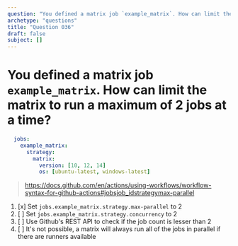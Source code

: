 ```yaml
---
question: "You defined a matrix job `example_matrix`. How can limit the matrix to run a maximum of 2 jobs at a time?"
archetype: "questions"
title: "Question 036"
draft: false
subject: []
---
```


# You defined a matrix job `example_matrix`. How can limit the matrix to run a maximum of 2 jobs at a time?

```yaml
  jobs:
    example_matrix:
      strategy:
        matrix:
          version: [10, 12, 14]
          os: [ubuntu-latest, windows-latest]
```
> https://docs.github.com/en/actions/using-workflows/workflow-syntax-for-github-actions#jobsjob_idstrategymax-parallel
1. [x] Set `jobs.example_matrix.strategy.max-parallel` to 2
1. [ ] Set `jobs.example_matrix.strategy.concurrency` to 2
1. [ ] Use Github's REST API to check if the job count is lesser than 2
1. [ ] It's not possible, a matrix will always run all of the jobs in parallel if there are runners available
